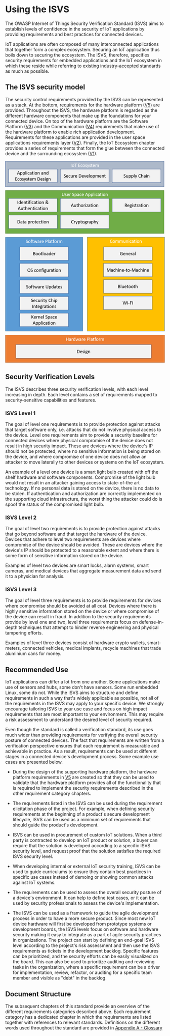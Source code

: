 # Using the ISVS

The OWASP Internet of Things Security Verification Standard (ISVS) aims to establish levels of confidence in the security of IoT applications by providing requirements and best practices for connected devices.

IoT applications are often composed of many interconnected applications that together form a complex ecosystem. Securing an IoT application thus boils down to securing the ecosystem. The ISVS, therefore, specifies security requirements for embedded applications and the IoT ecosystem in which these reside while referring to existing industry-accepted standards as much as possible.

## The ISVS security model

The security control requirements provided by the ISVS can be represented as a stack. At the bottom, requirements for the hardware platform ([V5](V5-Hardware_Platform_Requirements.md)) are provided. Throughout the ISVS, the hardware platform is regarded as the different hardware components that make up the foundations for your connected device. On top of the hardware platform are the Software Platform ([V3](V3-Software_Platform_Requirements.md)) and the Communication ([V4](V4-Communication_Requirements.md)) requirements that make use of the hardware platform to enable rich application development. Requirements for these applications are provided in the user space applications requirements layer ([V2](V2-User_Space_Application_Requirements.md)). Finally, the IoT Ecosystem chapter provides a series of requirements that form the glue between the connected device and the surrounding ecosystem ([V1](V1-IoT_Ecosystem_Requirements.md)).  

![](./images/ISVS-Overview-small.png)



## Security Verification Levels
The ISVS describes three security verification levels, with each level increasing in depth. Each level contains a set of requirements mapped to security-sensitive capabilities and features.

### ISVS Level 1
The goal of level one requirements is to provide protection against attacks that target software only, i.e. attacks that do not involve physical access to the device. Level one requirements aim to provide a security baseline for connected devices where physical compromise of the device does not result in high security impact. These are devices where the device's IP should not be protected, where no sensitive information is being stored on the device, and where compromise of one device does not allow an attacker to move laterally to other devices or systems on the IoT ecosystem.

An example of a level one device is a smart light bulb created with off the shelf hardware and software components. Compromise of the light bulb would not result in an attacker gaining access to state-of-the art technology. If no personal data is stored on the device, there is no data to be stolen. If authentication and authorization are correctly implemented on the supporting cloud infrastructure, the worst thing the attacker could do is spoof the status of the compromised light bulb.

### ISVS Level 2
The goal of level two requirements is to provide protection against attacks that go beyond software and that target the hardware of the device. Devices that adhere to level two requirements are devices where compromise of the device should be avoided. These are devices where the device's IP should be protected to a reasonable extent and where there is some form of sensitive information stored on the device.

Examples of level two devices are smart locks, alarm systems, smart cameras, and medical devices that aggregate measurement data and send it to a physician for analysis.

### ISVS Level 3
The goal of level three requirements is to provide requirements for devices where compromise should be avoided at all cost. Devices where there is highly sensitive information stored on the device or where compromise of the device can result in fraud. In addition to the security requirements provide by level one and two, level three requirements focus on defense-in-depth techniques that attempt to hinder reverse engineering and physical tampering efforts.

Examples of level three devices consist of hardware crypto wallets, smart-meters, connected vehicles, medical implants, recycle machines that trade aluminium cans for money.

## Recommended Use
IoT applications can differ a lot from one another. Some applications make use of sensors and hubs, some don't have sensors. Some run embedded Linux, some do not. While the ISVS aims to structure and define requirements in such a way that's widely applicable as possible, not all of the requirements in the ISVS may apply to your specific device. We strongly encourage tailoring ISVS to your use case and focus on high impact requirements that are most important to your environment. This may require a risk assessment to understand the desired level of security required.

Even though the standard is called a verification standard, its use goes much wider than providing requirements for verifying the overall security posture of connected devices. The fact that requirements are written from a verification perspective ensures that each requirement is measurable and achievable in practice. As a result, requirements can be used at different stages in a connected device's development process. Some example use cases are presented below.

- During the design of the supporting hardware platform, the hardware platform requirements in [V5](V5-Hardware_Platform_Requirements.md) are created so that they can be used to validate that the hardware platform provides all of the functionality that is required to implement the security requirements described in the other requirement category chapters.

- The requirements listed in the ISVS can be used during the requirement elicitation phase of the project. For example, when defining security requirements at the beginning of a product's secure development lifecycle, ISVS can be used as a minimum set of requirements that should guide the product's development.

- ISVS can be used in procurement of custom IoT solutions. When a third party is contracted to develop an IoT product or solution, a buyer can require that the solution is developed according to a specific ISVS security level, and request proof that the solution satisfies the required ISVS security level. 

- When developing internal or external IoT security training, ISVS can be used to guide curriculums to ensure they contain best practices in specific use cases instead of demoing or showing common attacks against IoT systems.

- The requirements can be used to assess the overall security posture of a device's environment. It can help to define test cases, or it can be used by security professionals to assess the device's implementation.

- The ISVS can be used as a framework to guide the agile development process in order to have a more secure product. Since most new IoT device hardware will first be developed from prototype systems or development boards, the ISVS levels focus on software and hardware security making it easy to integrate as a part of agile security practices in organizations. The project can start by defining an end-goal ISVS level according to the project's risk assessment and then use the ISVS requirements as tickets in the development backlog. Specific features can be prioritized, and the security efforts can be easily visualized on the board. This can also be used to prioritize auditing and reviewing tasks in the organization, where a specific requirement can be a driver for implementation, review, refactor, or auditing for a specific team member and visible as "debt" in the backlog.

## Document Structure
The subsequent chapters of this standard provide an overview of the different requirements categories described above. Each requirement category has a dedicated chapter in which the requirements are listed together with references to relevant standards. Definitions on the different words used throughout the standard are provided in [Appendix A - Glossary](Appendix_A-Glossary.md)
